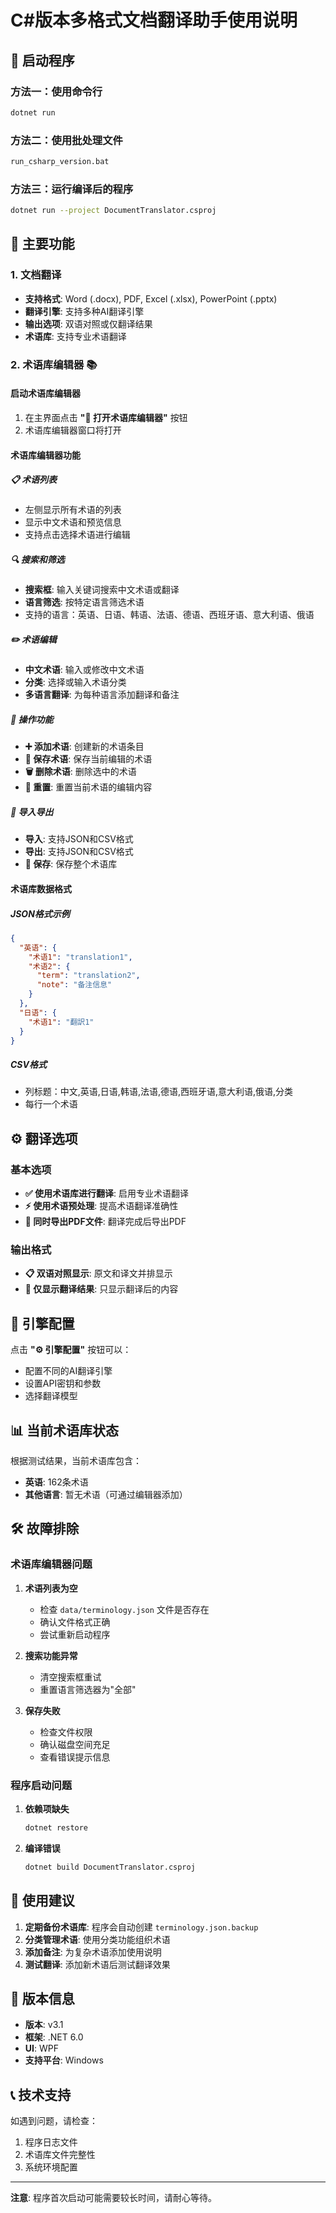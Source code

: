 # C#版本多格式文档翻译助手使用说明

## 🚀 启动程序

### 方法一：使用命令行
```bash
dotnet run
```

### 方法二：使用批处理文件
```bash
run_csharp_version.bat
```

### 方法三：运行编译后的程序
```bash
dotnet run --project DocumentTranslator.csproj
```

## 📝 主要功能

### 1. 文档翻译
- **支持格式**: Word (.docx), PDF, Excel (.xlsx), PowerPoint (.pptx)
- **翻译引擎**: 支持多种AI翻译引擎
- **输出选项**: 双语对照或仅翻译结果
- **术语库**: 支持专业术语翻译

### 2. 术语库编辑器 📚

#### 启动术语库编辑器
1. 在主界面点击 **"📝 打开术语库编辑器"** 按钮
2. 术语库编辑器窗口将打开

#### 术语库编辑器功能

##### 📋 术语列表
- 左侧显示所有术语的列表
- 显示中文术语和预览信息
- 支持点击选择术语进行编辑

##### 🔍 搜索和筛选
- **搜索框**: 输入关键词搜索中文术语或翻译
- **语言筛选**: 按特定语言筛选术语
- 支持的语言：英语、日语、韩语、法语、德语、西班牙语、意大利语、俄语

##### ✏️ 术语编辑
- **中文术语**: 输入或修改中文术语
- **分类**: 选择或输入术语分类
- **多语言翻译**: 为每种语言添加翻译和备注

##### 🔧 操作功能
- **➕ 添加术语**: 创建新的术语条目
- **💾 保存术语**: 保存当前编辑的术语
- **🗑️ 删除术语**: 删除选中的术语
- **🔄 重置**: 重置当前术语的编辑内容

##### 📁 导入导出
- **导入**: 支持JSON和CSV格式
- **导出**: 支持JSON和CSV格式
- **💾 保存**: 保存整个术语库

#### 术语库数据格式

##### JSON格式示例
```json
{
  "英语": {
    "术语1": "translation1",
    "术语2": {
      "term": "translation2",
      "note": "备注信息"
    }
  },
  "日语": {
    "术语1": "翻訳1"
  }
}
```

##### CSV格式
- 列标题：中文,英语,日语,韩语,法语,德语,西班牙语,意大利语,俄语,分类
- 每行一个术语

## ⚙️ 翻译选项

### 基本选项
- **✅ 使用术语库进行翻译**: 启用专业术语翻译
- **⚡ 使用术语预处理**: 提高术语翻译准确性
- **📑 同时导出PDF文件**: 翻译完成后导出PDF

### 输出格式
- **📋 双语对照显示**: 原文和译文并排显示
- **📝 仅显示翻译结果**: 只显示翻译后的内容

## 🔧 引擎配置

点击 **"⚙️ 引擎配置"** 按钮可以：
- 配置不同的AI翻译引擎
- 设置API密钥和参数
- 选择翻译模型

## 📊 当前术语库状态

根据测试结果，当前术语库包含：
- **英语**: 162条术语
- **其他语言**: 暂无术语（可通过编辑器添加）

## 🛠️ 故障排除

### 术语库编辑器问题
1. **术语列表为空**
   - 检查 `data/terminology.json` 文件是否存在
   - 确认文件格式正确
   - 尝试重新启动程序

2. **搜索功能异常**
   - 清空搜索框重试
   - 重置语言筛选器为"全部"

3. **保存失败**
   - 检查文件权限
   - 确认磁盘空间充足
   - 查看错误提示信息

### 程序启动问题
1. **依赖项缺失**
   ```bash
   dotnet restore
   ```

2. **编译错误**
   ```bash
   dotnet build DocumentTranslator.csproj
   ```

## 📝 使用建议

1. **定期备份术语库**: 程序会自动创建 `terminology.json.backup`
2. **分类管理术语**: 使用分类功能组织术语
3. **添加备注**: 为复杂术语添加使用说明
4. **测试翻译**: 添加新术语后测试翻译效果

## 🔄 版本信息

- **版本**: v3.1
- **框架**: .NET 6.0
- **UI**: WPF
- **支持平台**: Windows

## 📞 技术支持

如遇到问题，请检查：
1. 程序日志文件
2. 术语库文件完整性
3. 系统环境配置

---

**注意**: 程序首次启动可能需要较长时间，请耐心等待。
